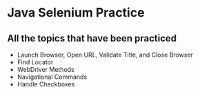# **Java Selenium Practice**
## All the topics that have been practiced
- Launch Browser, Open URL, Validate Title, and Close Browser
- Find Locator
- WebDriver Methods
- Navigational Commands
- Handle Checkboxes
